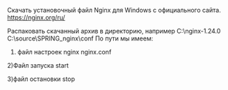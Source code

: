 Скачать установочный файл Nginx для Windows с официального сайта. https://nginx.org/ru/

Распаковать скачанный архив в директорию, например C:\nginx-1.24.0
C:\source\SPRING_nginx\conf
По пути мы имеем:

1) файл настроек nginx nginx.conf

2)Файл запуска start

3)файл остановки stop

